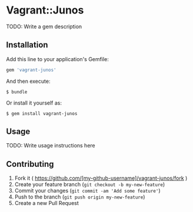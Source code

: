 # Vagrant::Junos

TODO: Write a gem description

## Installation

Add this line to your application's Gemfile:

```ruby
gem 'vagrant-junos'
```

And then execute:

    $ bundle

Or install it yourself as:

    $ gem install vagrant-junos

## Usage

TODO: Write usage instructions here

## Contributing

1. Fork it ( https://github.com/[my-github-username]/vagrant-junos/fork )
2. Create your feature branch (`git checkout -b my-new-feature`)
3. Commit your changes (`git commit -am 'Add some feature'`)
4. Push to the branch (`git push origin my-new-feature`)
5. Create a new Pull Request
